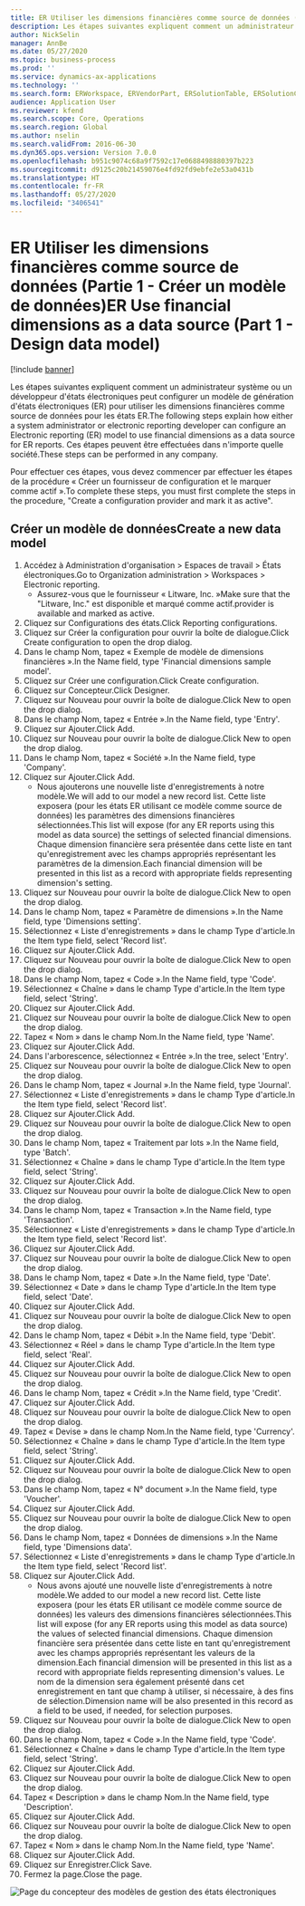 ```yaml
---
title: ER Utiliser les dimensions financières comme source de données (Partie 1 - Créer un modèle de données)
description: Les étapes suivantes expliquent comment un administrateur système ou un développeur d'états électroniques peut configurer un modèle de génération d'états électroniques (ER) pour utiliser les dimensions financières comme source de données pour les états ER.
author: NickSelin
manager: AnnBe
ms.date: 05/27/2020
ms.topic: business-process
ms.prod: ''
ms.service: dynamics-ax-applications
ms.technology: ''
ms.search.form: ERWorkspace, ERVendorPart, ERSolutionTable, ERSolutionCreateDropDialog, ERDataModelDesigner, ERDataModelContentsItemCreationDialog
audience: Application User
ms.reviewer: kfend
ms.search.scope: Core, Operations
ms.search.region: Global
ms.author: nselin
ms.search.validFrom: 2016-06-30
ms.dyn365.ops.version: Version 7.0.0
ms.openlocfilehash: b951c9074c68a9f7592c17e0688498880397b223
ms.sourcegitcommit: d9125c20b21459076e4fd92fd9ebfe2e53a0431b
ms.translationtype: HT
ms.contentlocale: fr-FR
ms.lasthandoff: 05/27/2020
ms.locfileid: "3406541"
---
```

# <a name="er-use-financial-dimensions-as-a-data-source-part-1---design-data-model"></a><span data-ttu-id="f634e-103">ER Utiliser les dimensions financières comme source de données (Partie 1 - Créer un modèle de données)</span><span class="sxs-lookup"><span data-stu-id="f634e-103">ER Use financial dimensions as a data source (Part 1 - Design data model)</span></span>

[!include [banner](../../includes/banner.md)]

<span data-ttu-id="f634e-104">Les étapes suivantes expliquent comment un administrateur système ou un développeur d'états électroniques peut configurer un modèle de génération d'états électroniques (ER) pour utiliser les dimensions financières comme source de données pour les états ER.</span><span class="sxs-lookup"><span data-stu-id="f634e-104">The following steps explain how either a system administrator or electronic reporting developer can configure an Electronic reporting (ER) model to use financial dimensions as a data source for ER reports.</span></span> <span data-ttu-id="f634e-105">Ces étapes peuvent être effectuées dans n'importe quelle société.</span><span class="sxs-lookup"><span data-stu-id="f634e-105">These steps can be performed in any company.</span></span>

<span data-ttu-id="f634e-106">Pour effectuer ces étapes, vous devez commencer par effectuer les étapes de la procédure « Créer un fournisseur de configuration et le marquer comme actif ».</span><span class="sxs-lookup"><span data-stu-id="f634e-106">To complete these steps, you must first complete the steps in the procedure, "Create a configuration provider and mark it as active".</span></span>


## <a name="create-a-new-data-model"></a><span data-ttu-id="f634e-107">Créer un modèle de données</span><span class="sxs-lookup"><span data-stu-id="f634e-107">Create a new data model</span></span>
1. <span data-ttu-id="f634e-108">Accédez à Administration d'organisation > Espaces de travail > États électroniques.</span><span class="sxs-lookup"><span data-stu-id="f634e-108">Go to Organization administration > Workspaces > Electronic reporting.</span></span>
    * <span data-ttu-id="f634e-109">Assurez-vous que le fournisseur « Litware, Inc. »</span><span class="sxs-lookup"><span data-stu-id="f634e-109">Make sure that the "Litware, Inc."</span></span> <span data-ttu-id="f634e-110">est disponible et marqué comme actif.</span><span class="sxs-lookup"><span data-stu-id="f634e-110">provider is available and marked as active.</span></span>  
2. <span data-ttu-id="f634e-111">Cliquez sur Configurations des états.</span><span class="sxs-lookup"><span data-stu-id="f634e-111">Click Reporting configurations.</span></span>
3. <span data-ttu-id="f634e-112">Cliquez sur Créer la configuration pour ouvrir la boîte de dialogue.</span><span class="sxs-lookup"><span data-stu-id="f634e-112">Click Create configuration to open the drop dialog.</span></span>
4. <span data-ttu-id="f634e-113">Dans le champ Nom, tapez « Exemple de modèle de dimensions financières ».</span><span class="sxs-lookup"><span data-stu-id="f634e-113">In the Name field, type 'Financial dimensions sample model'.</span></span>
5. <span data-ttu-id="f634e-114">Cliquez sur Créer une configuration.</span><span class="sxs-lookup"><span data-stu-id="f634e-114">Click Create configuration.</span></span>
6. <span data-ttu-id="f634e-115">Cliquez sur Concepteur.</span><span class="sxs-lookup"><span data-stu-id="f634e-115">Click Designer.</span></span>
7. <span data-ttu-id="f634e-116">Cliquez sur Nouveau pour ouvrir la boîte de dialogue.</span><span class="sxs-lookup"><span data-stu-id="f634e-116">Click New to open the drop dialog.</span></span>
8. <span data-ttu-id="f634e-117">Dans le champ Nom, tapez « Entrée ».</span><span class="sxs-lookup"><span data-stu-id="f634e-117">In the Name field, type 'Entry'.</span></span>
9. <span data-ttu-id="f634e-118">Cliquez sur Ajouter.</span><span class="sxs-lookup"><span data-stu-id="f634e-118">Click Add.</span></span>
10. <span data-ttu-id="f634e-119">Cliquez sur Nouveau pour ouvrir la boîte de dialogue.</span><span class="sxs-lookup"><span data-stu-id="f634e-119">Click New to open the drop dialog.</span></span>
11. <span data-ttu-id="f634e-120">Dans le champ Nom, tapez « Société ».</span><span class="sxs-lookup"><span data-stu-id="f634e-120">In the Name field, type 'Company'.</span></span>
12. <span data-ttu-id="f634e-121">Cliquez sur Ajouter.</span><span class="sxs-lookup"><span data-stu-id="f634e-121">Click Add.</span></span>
    * <span data-ttu-id="f634e-122">Nous ajouterons une nouvelle liste d'enregistrements à notre modèle.</span><span class="sxs-lookup"><span data-stu-id="f634e-122">We will add to our model a new record list.</span></span> <span data-ttu-id="f634e-123">Cette liste exposera (pour les états ER utilisant ce modèle comme source de données) les paramètres des dimensions financières sélectionnées.</span><span class="sxs-lookup"><span data-stu-id="f634e-123">This list will expose (for any ER reports using this model as data source) the settings of selected financial dimensions.</span></span> <span data-ttu-id="f634e-124">Chaque dimension financière sera présentée dans cette liste en tant qu'enregistrement avec les champs appropriés représentant les paramètres de la dimension.</span><span class="sxs-lookup"><span data-stu-id="f634e-124">Each financial dimension will be presented in this list as a record with appropriate fields representing dimension's setting.</span></span>  
13. <span data-ttu-id="f634e-125">Cliquez sur Nouveau pour ouvrir la boîte de dialogue.</span><span class="sxs-lookup"><span data-stu-id="f634e-125">Click New to open the drop dialog.</span></span>
14. <span data-ttu-id="f634e-126">Dans le champ Nom, tapez « Paramètre de dimensions ».</span><span class="sxs-lookup"><span data-stu-id="f634e-126">In the Name field, type 'Dimensions setting'.</span></span>
15. <span data-ttu-id="f634e-127">Sélectionnez « Liste d'enregistrements » dans le champ Type d'article.</span><span class="sxs-lookup"><span data-stu-id="f634e-127">In the Item type field, select 'Record list'.</span></span>
16. <span data-ttu-id="f634e-128">Cliquez sur Ajouter.</span><span class="sxs-lookup"><span data-stu-id="f634e-128">Click Add.</span></span>
17. <span data-ttu-id="f634e-129">Cliquez sur Nouveau pour ouvrir la boîte de dialogue.</span><span class="sxs-lookup"><span data-stu-id="f634e-129">Click New to open the drop dialog.</span></span>
18. <span data-ttu-id="f634e-130">Dans le champ Nom, tapez « Code ».</span><span class="sxs-lookup"><span data-stu-id="f634e-130">In the Name field, type 'Code'.</span></span>
19. <span data-ttu-id="f634e-131">Sélectionnez « Chaîne » dans le champ Type d'article.</span><span class="sxs-lookup"><span data-stu-id="f634e-131">In the Item type field, select 'String'.</span></span>
20. <span data-ttu-id="f634e-132">Cliquez sur Ajouter.</span><span class="sxs-lookup"><span data-stu-id="f634e-132">Click Add.</span></span>
21. <span data-ttu-id="f634e-133">Cliquez sur Nouveau pour ouvrir la boîte de dialogue.</span><span class="sxs-lookup"><span data-stu-id="f634e-133">Click New to open the drop dialog.</span></span>
22. <span data-ttu-id="f634e-134">Tapez « Nom » dans le champ Nom.</span><span class="sxs-lookup"><span data-stu-id="f634e-134">In the Name field, type 'Name'.</span></span>
23. <span data-ttu-id="f634e-135">Cliquez sur Ajouter.</span><span class="sxs-lookup"><span data-stu-id="f634e-135">Click Add.</span></span>
24. <span data-ttu-id="f634e-136">Dans l'arborescence, sélectionnez « Entrée ».</span><span class="sxs-lookup"><span data-stu-id="f634e-136">In the tree, select 'Entry'.</span></span>
25. <span data-ttu-id="f634e-137">Cliquez sur Nouveau pour ouvrir la boîte de dialogue.</span><span class="sxs-lookup"><span data-stu-id="f634e-137">Click New to open the drop dialog.</span></span>
26. <span data-ttu-id="f634e-138">Dans le champ Nom, tapez « Journal ».</span><span class="sxs-lookup"><span data-stu-id="f634e-138">In the Name field, type 'Journal'.</span></span>
27. <span data-ttu-id="f634e-139">Sélectionnez « Liste d'enregistrements » dans le champ Type d'article.</span><span class="sxs-lookup"><span data-stu-id="f634e-139">In the Item type field, select 'Record list'.</span></span>
28. <span data-ttu-id="f634e-140">Cliquez sur Ajouter.</span><span class="sxs-lookup"><span data-stu-id="f634e-140">Click Add.</span></span>
29. <span data-ttu-id="f634e-141">Cliquez sur Nouveau pour ouvrir la boîte de dialogue.</span><span class="sxs-lookup"><span data-stu-id="f634e-141">Click New to open the drop dialog.</span></span>
30. <span data-ttu-id="f634e-142">Dans le champ Nom, tapez « Traitement par lots ».</span><span class="sxs-lookup"><span data-stu-id="f634e-142">In the Name field, type 'Batch'.</span></span>
31. <span data-ttu-id="f634e-143">Sélectionnez « Chaîne » dans le champ Type d'article.</span><span class="sxs-lookup"><span data-stu-id="f634e-143">In the Item type field, select 'String'.</span></span>
32. <span data-ttu-id="f634e-144">Cliquez sur Ajouter.</span><span class="sxs-lookup"><span data-stu-id="f634e-144">Click Add.</span></span>
33. <span data-ttu-id="f634e-145">Cliquez sur Nouveau pour ouvrir la boîte de dialogue.</span><span class="sxs-lookup"><span data-stu-id="f634e-145">Click New to open the drop dialog.</span></span>
34. <span data-ttu-id="f634e-146">Dans le champ Nom, tapez « Transaction ».</span><span class="sxs-lookup"><span data-stu-id="f634e-146">In the Name field, type 'Transaction'.</span></span>
35. <span data-ttu-id="f634e-147">Sélectionnez « Liste d'enregistrements » dans le champ Type d'article.</span><span class="sxs-lookup"><span data-stu-id="f634e-147">In the Item type field, select 'Record list'.</span></span>
36. <span data-ttu-id="f634e-148">Cliquez sur Ajouter.</span><span class="sxs-lookup"><span data-stu-id="f634e-148">Click Add.</span></span>
37. <span data-ttu-id="f634e-149">Cliquez sur Nouveau pour ouvrir la boîte de dialogue.</span><span class="sxs-lookup"><span data-stu-id="f634e-149">Click New to open the drop dialog.</span></span>
38. <span data-ttu-id="f634e-150">Dans le champ Nom, tapez « Date ».</span><span class="sxs-lookup"><span data-stu-id="f634e-150">In the Name field, type 'Date'.</span></span>
39. <span data-ttu-id="f634e-151">Sélectionnez « Date » dans le champ Type d'article.</span><span class="sxs-lookup"><span data-stu-id="f634e-151">In the Item type field, select 'Date'.</span></span>
40. <span data-ttu-id="f634e-152">Cliquez sur Ajouter.</span><span class="sxs-lookup"><span data-stu-id="f634e-152">Click Add.</span></span>
41. <span data-ttu-id="f634e-153">Cliquez sur Nouveau pour ouvrir la boîte de dialogue.</span><span class="sxs-lookup"><span data-stu-id="f634e-153">Click New to open the drop dialog.</span></span>
42. <span data-ttu-id="f634e-154">Dans le champ Nom, tapez « Débit ».</span><span class="sxs-lookup"><span data-stu-id="f634e-154">In the Name field, type 'Debit'.</span></span>
43. <span data-ttu-id="f634e-155">Sélectionnez « Réel » dans le champ Type d'article.</span><span class="sxs-lookup"><span data-stu-id="f634e-155">In the Item type field, select 'Real'.</span></span>
44. <span data-ttu-id="f634e-156">Cliquez sur Ajouter.</span><span class="sxs-lookup"><span data-stu-id="f634e-156">Click Add.</span></span>
45. <span data-ttu-id="f634e-157">Cliquez sur Nouveau pour ouvrir la boîte de dialogue.</span><span class="sxs-lookup"><span data-stu-id="f634e-157">Click New to open the drop dialog.</span></span>
46. <span data-ttu-id="f634e-158">Dans le champ Nom, tapez « Crédit ».</span><span class="sxs-lookup"><span data-stu-id="f634e-158">In the Name field, type 'Credit'.</span></span>
47. <span data-ttu-id="f634e-159">Cliquez sur Ajouter.</span><span class="sxs-lookup"><span data-stu-id="f634e-159">Click Add.</span></span>
48. <span data-ttu-id="f634e-160">Cliquez sur Nouveau pour ouvrir la boîte de dialogue.</span><span class="sxs-lookup"><span data-stu-id="f634e-160">Click New to open the drop dialog.</span></span>
49. <span data-ttu-id="f634e-161">Tapez « Devise » dans le champ Nom.</span><span class="sxs-lookup"><span data-stu-id="f634e-161">In the Name field, type 'Currency'.</span></span>
50. <span data-ttu-id="f634e-162">Sélectionnez « Chaîne » dans le champ Type d'article.</span><span class="sxs-lookup"><span data-stu-id="f634e-162">In the Item type field, select 'String'.</span></span>
51. <span data-ttu-id="f634e-163">Cliquez sur Ajouter.</span><span class="sxs-lookup"><span data-stu-id="f634e-163">Click Add.</span></span>
52. <span data-ttu-id="f634e-164">Cliquez sur Nouveau pour ouvrir la boîte de dialogue.</span><span class="sxs-lookup"><span data-stu-id="f634e-164">Click New to open the drop dialog.</span></span>
53. <span data-ttu-id="f634e-165">Dans le champ Nom, tapez « N° document ».</span><span class="sxs-lookup"><span data-stu-id="f634e-165">In the Name field, type 'Voucher'.</span></span>
54. <span data-ttu-id="f634e-166">Cliquez sur Ajouter.</span><span class="sxs-lookup"><span data-stu-id="f634e-166">Click Add.</span></span>
55. <span data-ttu-id="f634e-167">Cliquez sur Nouveau pour ouvrir la boîte de dialogue.</span><span class="sxs-lookup"><span data-stu-id="f634e-167">Click New to open the drop dialog.</span></span>
56. <span data-ttu-id="f634e-168">Dans le champ Nom, tapez « Données de dimensions ».</span><span class="sxs-lookup"><span data-stu-id="f634e-168">In the Name field, type 'Dimensions data'.</span></span>
57. <span data-ttu-id="f634e-169">Sélectionnez « Liste d'enregistrements » dans le champ Type d'article.</span><span class="sxs-lookup"><span data-stu-id="f634e-169">In the Item type field, select 'Record list'.</span></span>
58. <span data-ttu-id="f634e-170">Cliquez sur Ajouter.</span><span class="sxs-lookup"><span data-stu-id="f634e-170">Click Add.</span></span>
    * <span data-ttu-id="f634e-171">Nous avons ajouté une nouvelle liste d'enregistrements à notre modèle.</span><span class="sxs-lookup"><span data-stu-id="f634e-171">We added to our model a new record list.</span></span> <span data-ttu-id="f634e-172">Cette liste exposera (pour les états ER utilisant ce modèle comme source de données) les valeurs des dimensions financières sélectionnées.</span><span class="sxs-lookup"><span data-stu-id="f634e-172">This list will expose (for any ER reports using this model as data source) the values of selected financial dimensions.</span></span> <span data-ttu-id="f634e-173">Chaque dimension financière sera présentée dans cette liste en tant qu'enregistrement avec les champs appropriés représentant les valeurs de la dimension.</span><span class="sxs-lookup"><span data-stu-id="f634e-173">Each financial dimension will be presented in this list as a record with appropriate fields representing dimension's values.</span></span> <span data-ttu-id="f634e-174">Le nom de la dimension sera également présenté dans cet enregistrement en tant que champ à utiliser, si nécessaire, à des fins de sélection.</span><span class="sxs-lookup"><span data-stu-id="f634e-174">Dimension name will be also presented in this record as a field to be used, if needed, for selection purposes.</span></span>  
59. <span data-ttu-id="f634e-175">Cliquez sur Nouveau pour ouvrir la boîte de dialogue.</span><span class="sxs-lookup"><span data-stu-id="f634e-175">Click New to open the drop dialog.</span></span>
60. <span data-ttu-id="f634e-176">Dans le champ Nom, tapez « Code ».</span><span class="sxs-lookup"><span data-stu-id="f634e-176">In the Name field, type 'Code'.</span></span>
61. <span data-ttu-id="f634e-177">Sélectionnez « Chaîne » dans le champ Type d'article.</span><span class="sxs-lookup"><span data-stu-id="f634e-177">In the Item type field, select 'String'.</span></span>
62. <span data-ttu-id="f634e-178">Cliquez sur Ajouter.</span><span class="sxs-lookup"><span data-stu-id="f634e-178">Click Add.</span></span>
63. <span data-ttu-id="f634e-179">Cliquez sur Nouveau pour ouvrir la boîte de dialogue.</span><span class="sxs-lookup"><span data-stu-id="f634e-179">Click New to open the drop dialog.</span></span>
64. <span data-ttu-id="f634e-180">Tapez « Description » dans le champ Nom.</span><span class="sxs-lookup"><span data-stu-id="f634e-180">In the Name field, type 'Description'.</span></span>
65. <span data-ttu-id="f634e-181">Cliquez sur Ajouter.</span><span class="sxs-lookup"><span data-stu-id="f634e-181">Click Add.</span></span>
66. <span data-ttu-id="f634e-182">Cliquez sur Nouveau pour ouvrir la boîte de dialogue.</span><span class="sxs-lookup"><span data-stu-id="f634e-182">Click New to open the drop dialog.</span></span>
67. <span data-ttu-id="f634e-183">Tapez « Nom » dans le champ Nom.</span><span class="sxs-lookup"><span data-stu-id="f634e-183">In the Name field, type 'Name'.</span></span>
68. <span data-ttu-id="f634e-184">Cliquez sur Ajouter.</span><span class="sxs-lookup"><span data-stu-id="f634e-184">Click Add.</span></span>
69. <span data-ttu-id="f634e-185">Cliquez sur Enregistrer.</span><span class="sxs-lookup"><span data-stu-id="f634e-185">Click Save.</span></span>
70. <span data-ttu-id="f634e-186">Fermez la page.</span><span class="sxs-lookup"><span data-stu-id="f634e-186">Close the page.</span></span>

![Page du concepteur des modèles de gestion des états électroniques](../media/er-financial-dimensions-guides-data-model.png)

